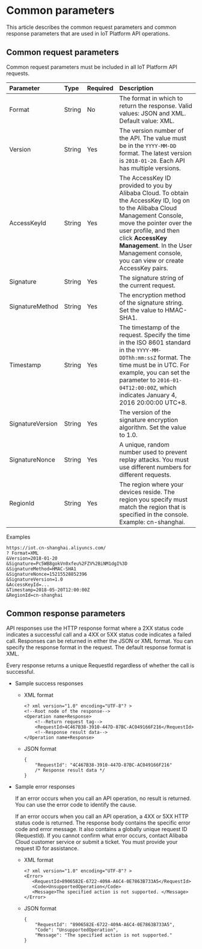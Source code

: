 # Common parameters

This article describes the common request parameters and common response parameters that are used in IoT Platform API operations.

## Common request parameters

Common request parameters must be included in all IoT Platform API requests.

|Parameter|Type|Required|Description|
|:--------|:---|:-------|:----------|
|Format|String|No|The format in which to return the response. Valid values: JSON and XML. Default value: XML.|
|Version|String|Yes|The version number of the API. The value must be in the `YYYY-MM-DD` format. The latest version is `2018-01-20`. Each API has multiple versions.|
|AccessKeyId|String|Yes|The AccessKey ID provided to you by Alibaba Cloud. To obtain the AccessKey ID, log on to the Alibaba Cloud Management Console, move the pointer over the user profile, and then click **AccessKey Management**. In the User Management console, you can view or create AccessKey pairs. |
|Signature|String|Yes|The signature string of the current request.|
|SignatureMethod|String|Yes|The encryption method of the signature string. Set the value to HMAC-SHA1.|
|Timestamp|String|Yes|The timestamp of the request. Specify the time in the ISO 8601 standard in the `YYYY-MM-DDThh:mm:ssZ` format. The time must be in UTC. For example, you can set the parameter to `2016-01-04T12:00:00Z`, which indicates January 4, 2016 20:00:00 UTC+8. |
|SignatureVersion|String|Yes|The version of the signature encryption algorithm. Set the value to 1.0.|
|SignatureNonce|String|Yes|A unique, random number used to prevent replay attacks. You must use different numbers for different requests.|
|RegionId|String|Yes|The region where your devices reside. The region you specify must match the region that is specified in the console. Example: cn-shanghai.|

Examples

```
https://iot.cn-shanghai.aliyuncs.com/
? Format=XML
&Version=2018-01-20
&Signature=Pc5WB8gokVn0xfeu%2FZV%2BiNM1dgI%3D
&SignatureMethod=HMAC-SHA1
&SignatureNonce=15215528852396
&SignatureVersion=1.0
&AccessKeyId=...
&Timestamp=2018-05-20T12:00:00Z
&RegionId=cn-shanghai
```

## Common response parameters

API responses use the HTTP response format where a 2XX status code indicates a successful call and a 4XX or 5XX status code indicates a failed call. Responses can be returned in either the JSON or XML format. You can specify the response format in the request. The default response format is XML.

Every response returns a unique RequestId regardless of whether the call is successful.

-   Sample success responses

    -   XML format

        ```
        <? xml version="1.0" encoding="UTF-8"? > 
        <!--Root node of the response-->
        <Operation name+Response>
            <!--Return request tag-->
            <RequestId>4C467B38-3910-447D-87BC-AC049166F216</RequestId>
            <!--Response result data-->
        </Operation name+Response>
        ```

    -   JSON format

        ```
        {
            "RequestId": "4C467B38-3910-447D-87BC-AC049166F216"
            /* Response result data */
        }
        ```

-   Sample error responses

    If an error occurs when you call an API operation, no result is returned. You can use the error code to identify the cause.

    If an error occurs when you call an API operation, a 4XX or 5XX HTTP status code is returned. The response body contains the specific error code and error message. It also contains a globally unique request ID \(RequestId\). If you cannot confirm what error occurs, contact Alibaba Cloud customer service or submit a ticket. You must provide your request ID for assistance.

    -   XML format

        ```
        <? xml version="1.0" encoding="UTF-8"? >
        <Error>
           <RequestId>8906582E-6722-409A-A6C4-0E7863B733A5</RequestId>
           <Code>UnsupportedOperation</Code>
           <Message>The specified action is not supported. </Message>
        </Error>
        ```

    -   JSON format

        ```
        {
            "RequestId": "8906582E-6722-409A-A6C4-0E7863B733A5",
            "Code": "UnsupportedOperation",
            "Message": "The specified action is not supported."
        }
        ```


